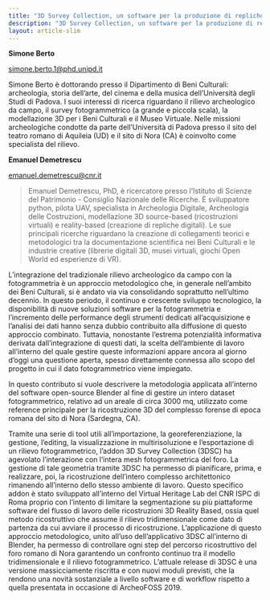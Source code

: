 ```yaml
---
title: "3D Survey Collection, un software per la produzione di repliche digitali. Il caso studio del foro romano di Nora (Sardegna, CA)"
description: "3D Survey Collection, un software per la produzione di repliche digitali. Il caso studio del foro romano di Nora (Sardegna, CA)"
layout: article-slim
---
```


**Simone Berto**

[simone.berto.1@phd.unipd.it](mailto:simone.berto.1@phd.unipd.it)

Simone Berto è dottorando presso il Dipartimento di Beni Culturali: archeologia, storia dell’arte, del cinema e della musica dell’Università degli Studi di Padova. I suoi interessi di ricerca riguardano il rilievo archeologico da campo, il survey fotogrammetrico (a grande e piccola scala), la modellazione 3D per i Beni Culturali e il Museo Virtuale. Nelle missioni archeologiche condotte da parte dell’Università di Padova presso il sito del teatro romano di Aquileia (UD) e il sito di Nora (CA) è coinvolto come specialista del rilievo.

**Emanuel Demetrescu**

[emanuel.demetrescu@cnr.it](mailto:emanuel.demetrescu@cnr.it)

> Emanuel Demetrescu, PhD, è ricercatore presso l’Istituto di Scienze del Patrimonio - Consiglio Nazionale delle Ricerche. È sviluppatore python, pilota UAV, specialista in Archeologia Digitale, Archeologia delle Costruzioni, modellazione 3D source-based (ricostruzioni virtuali) e reality-based (creazione di repliche digitali). Le sue principali ricerche riguardano la creazione di collegamenti teorici e metodologici tra la documentazione scientifica nei Beni Culturali e le industrie creative (librerie digitali 3D, musei virtuali, giochi Open World ed esperienze di VR).

L’integrazione del tradizionale rilievo archeologico da campo con la fotogrammetria è un approccio metodologico che, in generale nell’ambito dei Beni Culturali, si è andato via via consolidando soprattutto nell’ultimo decennio. In questo periodo, il continuo e crescente sviluppo tecnologico, la disponibilità di nuove soluzioni software per la fotogrammetria e l’incremento delle performance degli strumenti dedicati all’acquisizione e l’analisi dei dati hanno senza dubbio contribuito alla diffusione di questo approccio combinato. Tuttavia, nonostante l’estrema potenzialità informativa derivata dall’integrazione di questi dati, la scelta dell’ambiente di lavoro all’interno del quale gestire queste informazioni appare ancora al giorno d’oggi una questione aperta, spesso direttamente connessa allo scopo del progetto in cui il dato fotogrammetrico viene impiegato.

In questo contributo si vuole descrivere la metodologia applicata all’interno del software open-source Blender al fine di gestire un intero dataset fotogrammetrico, relativo ad un areale di circa 3000 mq, utilizzato come reference principale per la ricostruzione 3D del complesso forense di epoca romana del sito di Nora (Sardegna, CA).

Tramite una serie di tool utili all’importazione, la georeferenziazione, la gestione, l’editing, la visualizzazione in multirisoluzione e l’esportazione di un rilievo fotogrammetrico, l’addon 3D Survey Collection (3DSC) ha agevolato l’interazione con l’intera mesh fotogrammetrica del foro. La gestione di tale geometria tramite 3DSC ha permesso di pianificare, prima, e realizzare, poi, la ricostruzione dell’intero complesso architettonico rimanendo all’interno dello stesso ambiente di lavoro. Questo specifico addon è stato sviluppato all’interno del Virtual Heritage Lab del CNR ISPC di Roma proprio con l’intento di limitare la segmentazione su più piattaforme software del flusso di lavoro delle ricostruzioni 3D Reality Based, ossia quel metodo ricostruttivo che assume il rilievo tridimensionale come dato di partenza da cui avviare il processo di ricostruzione. L’applicazione di questo approccio metodologico, unito all’uso dell’applicativo 3DSC all’interno di Blender, ha permesso di controllare ogni step del percorso ricostruttivo del foro romano di Nora garantendo un confronto continuo tra il modello tridimensionale e il rilievo fotogrammetrico. L’attuale release di 3DSC è una versione massicciamente riscritta e con nuovi moduli previsti, che la rendono una novità sostanziale a livello software e di workflow rispetto a quella presentata in occasione di ArcheoFOSS 2019.